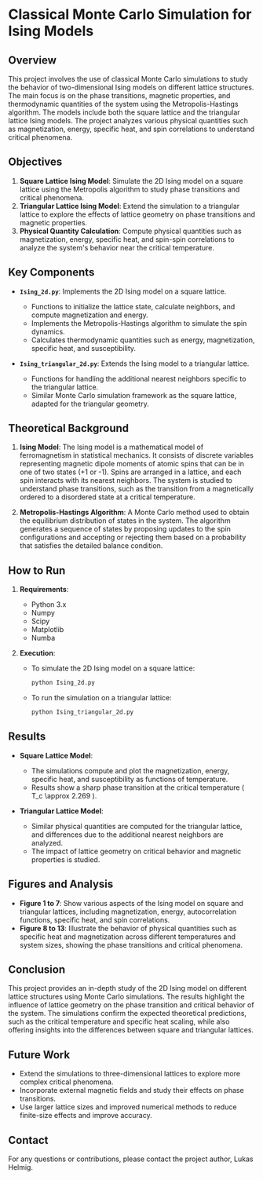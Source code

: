 # Classical Monte Carlo Simulation for Ising Models

## Overview

This project involves the use of classical Monte Carlo simulations to study the behavior of two-dimensional Ising models on different lattice structures. The main focus is on the phase transitions, magnetic properties, and thermodynamic quantities of the system using the Metropolis-Hastings algorithm. The models include both the square lattice and the triangular lattice Ising models. The project analyzes various physical quantities such as magnetization, energy, specific heat, and spin correlations to understand critical phenomena.

## Objectives

1. **Square Lattice Ising Model**: Simulate the 2D Ising model on a square lattice using the Metropolis algorithm to study phase transitions and critical phenomena.
2. **Triangular Lattice Ising Model**: Extend the simulation to a triangular lattice to explore the effects of lattice geometry on phase transitions and magnetic properties.
3. **Physical Quantity Calculation**: Compute physical quantities such as magnetization, energy, specific heat, and spin-spin correlations to analyze the system's behavior near the critical temperature.

## Key Components

- **`Ising_2d.py`**: Implements the 2D Ising model on a square lattice.
  - Functions to initialize the lattice state, calculate neighbors, and compute magnetization and energy.
  - Implements the Metropolis-Hastings algorithm to simulate the spin dynamics.
  - Calculates thermodynamic quantities such as energy, magnetization, specific heat, and susceptibility.

- **`Ising_triangular_2d.py`**: Extends the Ising model to a triangular lattice.
  - Functions for handling the additional nearest neighbors specific to the triangular lattice.
  - Similar Monte Carlo simulation framework as the square lattice, adapted for the triangular geometry.

## Theoretical Background

1. **Ising Model**: The Ising model is a mathematical model of ferromagnetism in statistical mechanics. It consists of discrete variables representing magnetic dipole moments of atomic spins that can be in one of two states (+1 or -1). Spins are arranged in a lattice, and each spin interacts with its nearest neighbors. The system is studied to understand phase transitions, such as the transition from a magnetically ordered to a disordered state at a critical temperature.

2. **Metropolis-Hastings Algorithm**: A Monte Carlo method used to obtain the equilibrium distribution of states in the system. The algorithm generates a sequence of states by proposing updates to the spin configurations and accepting or rejecting them based on a probability that satisfies the detailed balance condition.

## How to Run

1. **Requirements**:
   - Python 3.x
   - Numpy
   - Scipy
   - Matplotlib
   - Numba

2. **Execution**:
   - To simulate the 2D Ising model on a square lattice:
     ```bash
     python Ising_2d.py
     ```
   - To run the simulation on a triangular lattice:
     ```bash
     python Ising_triangular_2d.py
     ```

## Results

- **Square Lattice Model**:
  - The simulations compute and plot the magnetization, energy, specific heat, and susceptibility as functions of temperature.
  - Results show a sharp phase transition at the critical temperature \( T_c \approx 2.269 \).

- **Triangular Lattice Model**:
  - Similar physical quantities are computed for the triangular lattice, and differences due to the additional nearest neighbors are analyzed.
  - The impact of lattice geometry on critical behavior and magnetic properties is studied.

## Figures and Analysis

- **Figure 1 to 7**: Show various aspects of the Ising model on square and triangular lattices, including magnetization, energy, autocorrelation functions, specific heat, and spin correlations.
- **Figure 8 to 13**: Illustrate the behavior of physical quantities such as specific heat and magnetization across different temperatures and system sizes, showing the phase transitions and critical phenomena.

## Conclusion

This project provides an in-depth study of the 2D Ising model on different lattice structures using Monte Carlo simulations. The results highlight the influence of lattice geometry on the phase transition and critical behavior of the system. The simulations confirm the expected theoretical predictions, such as the critical temperature and specific heat scaling, while also offering insights into the differences between square and triangular lattices.

## Future Work

- Extend the simulations to three-dimensional lattices to explore more complex critical phenomena.
- Incorporate external magnetic fields and study their effects on phase transitions.
- Use larger lattice sizes and improved numerical methods to reduce finite-size effects and improve accuracy.

## Contact

For any questions or contributions, please contact the project author, Lukas Helmig.
